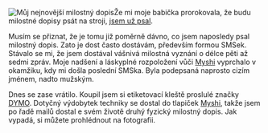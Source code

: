 <!-- dcterms:identifier = riderweblog#25 -->
<!-- dcterms:title = Milostné dopisy začátkem jedenadvacátého století -->
<!-- np9:categoryId = 2 -->
<!-- x4w:category = Lidé a jiná zvěř -->
<!-- np9:authorId = 1 -->
<!-- np9:authorEmail = michal.valasek@altairis.cz -->
<!-- dcterms:creator = Michal Altair Valášek -->
<!-- dcterms:created = 2003-03-17T20:33:17+01:00 -->
<!-- dcterms:dateAccepted = 2003-03-17T20:33:17+01:00 -->

![Můj nejnovější milostný dopis](http://weblog.rider.cz/files/dymo_love.jpg)Že mi moje babička prorokovala, že budu milostné dopisy psát na stroji, [jsem už psal](http://weblog.rider.cz/ShowRecord.aspx?day=20030216).

Musím se přiznat, že je tomu již poměrně dávno, co jsem naposledy psal milostný dopis. Zato je dost často dostávám, především formou SMSek. Stávalo se mi, že jsem dostával vášnivá milostná vyznání o délce pěti až sedmi zpráv. Moje nadšení a láskyplné rozpoložení vůči [Myshi](http://www.bestijka.cz/) vyprchalo v okamžiku, kdy mi došla poslední SMSka. Byla podepsaná naprosto cizím jménem, nadto mužským.

Dnes se zase vrátilo. Koupil jsem si etiketovací kleště proslulé značky [DYMO](http://www.dymo.com/). Dotyčný výdobytek techniky se dostal do tlapiček [Myshi](http://www.bestijka.cz/), takže jsem po řadě mailů dostal e svém životě druhý fyzický milostný dopis. Jak vypadá, si můžete prohlédnout na fotografii.
